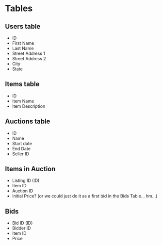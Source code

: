 # Tables 
    
## Users table
- ID
- First Name
- Last Name
- Street Address 1
- Street Address 2
- City
- State
    
## Items table
- ID
- Item Name
- Item Description

## Auctions table
- ID
- Name
- Start date
- End Date
- Seller ID

## Items in Auction
- Listing ID (ID)
- Item ID
- Auction ID
- Initial Price? (or we could just do it as a first bid in the Bids Table... hm...)

## Bids
- Bid ID (ID)
- Bidder ID
- Item ID
- Price
